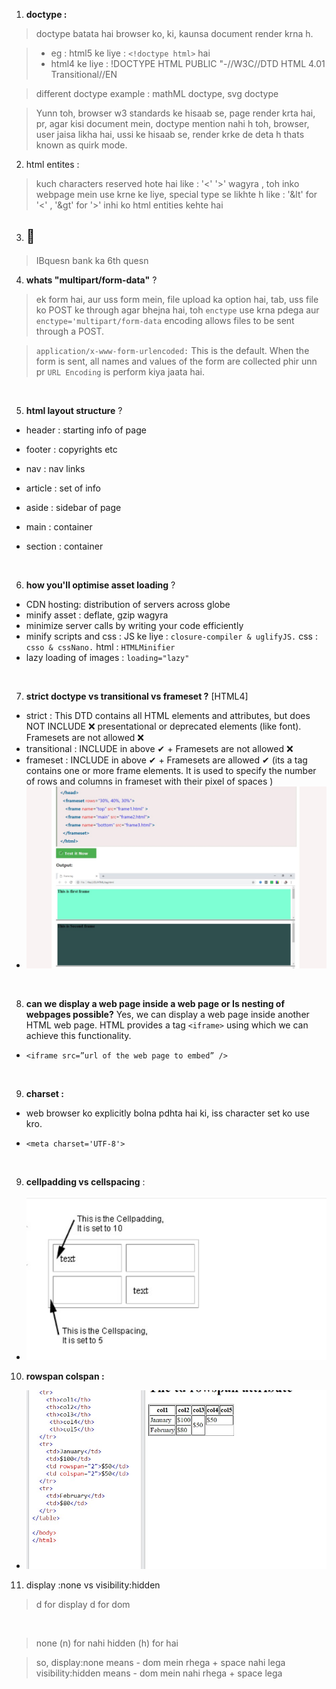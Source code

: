 1. **doctype :**
> doctype batata hai browser ko, ki, kaunsa document render krna h.

> - eg : html5 ke liye : `<!doctype html>` hai
> - html4 ke liye : !DOCTYPE HTML PUBLIC "-//W3C//DTD HTML 4.01 Transitional//EN

> different doctype example : mathML doctype, svg doctype

> Yunn toh, browser w3 standards ke hisaab se, page render krta hai,
pr, agar kisi document mein, doctype mention nahi h toh,
browser, user jaisa likha hai,
ussi ke hisaab se, render krke de deta h
thats known as quirk mode.

2. html entites : 
> kuch characters reserved hote hai like : '<' '>' wagyra ,
> toh inko webpage mein use krne ke liye, special type se likhte h like : '&lt' for '<' , '&gt' for '>' 
> inhi ko html entities kehte hai

3. ##   📌
> IBquesn bank ka 6th quesn


4. **whats "multipart/form-data"**  ?
> ek form hai, aur uss form mein, file upload ka option hai,
> tab, uss file ko POST ke through agar bhejna hai, toh `enctype` use krna pdega 
> aur `enctype='multipart/form-data` encoding allows files to be sent through a POST.

> `application/x-www-form-urlencoded:` This is the default. When the form is sent, all names and values of the form are collected 
> phir unn pr `URL Encoding` is perform kiya jaata hai.


<br>

5. **html layout structure**  ? 
  - header : starting info of page
  - footer : copyrights etc
  
  - nav : nav links
  
  - article : set of info
  
  - aside : sidebar of page 
  
  - main : container
  - section : container 


<br> 

6. **how you'll optimise asset loading**  ? 

  - CDN hosting: distribution of servers across globe 
  - minify asset : deflate, gzip wagyra 
  - minimize server calls by writing your code efficiently
  - minify scripts and css :  JS ke liye : `closure-compiler & uglifyJS.` css : `csso & cssNano.`  html : `HTMLMinifier`
  - lazy loading of images : `loading="lazy"`

<br> 

7. **strict doctype vs transitional vs frameset ?**  [HTML4]
- strict : This DTD contains all HTML elements and attributes, but does NOT INCLUDE ❌ presentational or deprecated elements (like font). Framesets are not allowed ❌
- transitional : INCLUDE in above ✔ +  Framesets are not allowed ❌
- frameset : INCLUDE in above ✔ +  Framesets are allowed ✔ (its a tag contains one or more frame elements. It is used to specify the number of rows and columns in frameset with their pixel of spaces )
- ![](/bootstrapsImages/frameset.jpg)

<br>

8. **can we display a web page inside a web page or Is nesting of webpages possible?**
Yes, we can display a web page inside another HTML web page. HTML provides a tag `<iframe>` using which we can achieve this functionality.

- `<iframe src=”url of the web page to embed” />`
<br>


9. **charset :** 
- web browser ko explicitly bolna pdhta hai ki, 
iss character set ko use kro.

- `<meta charset='UTF-8'>`
<br>

9. **cellpadding vs cellspacing** :
- ![](/bootstrapsImages/cellpaddingvscellspacing.jpg)

10. **rowspan colspan :**
- ![](/bootstrapsImages/rowspancolspan.jpg)

11. display :none vs visibility:hidden 
> d for display 
> d for dom 

<br>

> none (n) for nahi 
> hidden (h) for hai 

> so, display:none means - dom mein rhega + space nahi lega 
> visibility:hidden means - dom mein nahi rhega + space lega 
